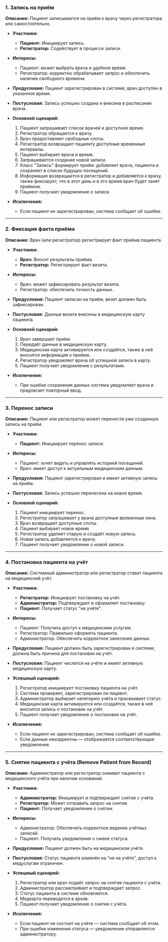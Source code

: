 ### **1. Запись на приём**

**Описание:** Пациент записывается на приём к врачу через регистратора или самостоятельно.

* **Участники:**

  * **Пациент:** Инициирует запись.
  * **Регистратор:** Содействует в процессе записи.

* **Интересы:**

  * Пациент: может выбрать врача и удобное время.
  * Регистратор: корректно обрабатывает запрос и обеспечить наличие свободного времени.

* **Предусловия:** Пациент зарегистрирован в системе; врач доступен в указанное время.

* **Постусловия:** Запись успешно создана и внесена в расписание врача.

* **Основной сценарий:**

  1) Пациент запрашивает список врачей и доступное время.
  2) Регистратор обращается к врачу.
  3) Врач предоставляет свободные слоты.
  4) Регистратор возвращает пациенту доступные временные интервалы.
  5) Пациент выбирает врача и время.
  6) Запрашивается создание новой записи.
  7) Класс "Запись" формирует приём: добавляет врача, пациента и сохраняет в список будущих посещений.
  8) Информация возвращается в регистратор и добавляется к врачу, также фиксирует, что в этот день и в это время врач будет занят приёмом.
  9) Пациент получает уведомление о записи.

* **Исключения:**

  * Если пациент не зарегистрирован, система сообщает об ошибке.
---

### **2. Фиксация факта приёма**

**Описание:** Врач (или регистратор) регистрирует факт приёма пациента.

* **Участники:**

  * **Врач:** Вносит результаты приёма.
  * **Регистратор:** Регистрирует факт визита.

* **Интересы:**

  * Врач: может зафиксировать результат визита.
  * Регистратор: обеспечить точность данных.

* **Предусловия:** Пациент записан на приём, визит должен быть зафиксирован.

* **Постусловия:** Данные визита внесены в медицинскую карту пациента.

* **Основной сценарий:**

  1) Врач завершает приём.
  2) Передаёт данные в медицинскую карту.
  3) Медицинская карта активируется или создаётся, также в неё вносится информация о приёме.
  4) Регистратор уведомляет врача об успешной записи в карту.
  5) Пациент получает уведомление с результатами.

* **Исключения:**

  * При ошибке сохранения данных система уведомляет врача и предлагает повторный ввод.

---

### **3. Перенос записи**

**Описание:** Пациент или регистратор может перенести уже созданную запись на приём.

* **Участники:**

  * **Пациент:** Инициирует перенос записи.

* **Интересы:**

  * Пациент: хочет видеть и управлять историей посещений.
  * Врач: имеет доступ к актуальным медицинским данным.

* **Предусловия:** Пациент зарегистрирован и имеет активную запись на приём.

* **Постусловия:** Запись успешно перенесена на новое время.

* **Основной сценарий:**

  1) Пациент инициирует перенос.
  2) Регистратор запрашивает у врача доступные временные окна.
  3) Врач возвращает доступные слоты.
  4) Пациент выбирает новое время.
  5) Регистратор удаляет старую и создаёт новую запись.
  6) Новая запись добавляется к врачу.
  7) Пациент получает уведомление о новой записи.

---

### **4. Постановка пациента на учёт**

**Описание:** Системный администратор или регистратор ставит пациента на медицинский учёт.

* **Участники:**

  * **Регистратор:** Инициирует постановку на учёт.
  * **Администратор:** Подтверждает и оформляет постановку.
  * **Пациент:** Получает статус "на учёте".

* **Интересы:**

  * Пациент: Получить доступ к медицинским услугам.
  * Регистратор: Правильно оформить пациента.
  * Администратор: Обеспечить корректное занесение данных.

* **Предусловия:** Пациент должен быть зарегистрирован в системе; должна быть причина для постановки на учёт.

* **Постусловия:** Пациент числится на учёте и имеет активную медицинскую карту.

* **Успешный сценарий:**

  1) Регистратор инициирует постановку пациента на учёт.
  2) Система проверяет, зарегистрирован ли пациент.
  3) Администратор выбирает категорию учёта и присваивает статус.
  4) Медицинская карта активируется или создаётся, также в неё вносится запись о постановке на учёт.
  5) Пациент получает уведомление о постановке на учёт.

* **Исключения:**

  * Если пациент не зарегистрирован, система сообщает об ошибке.
  * Если данные некорректны — отображается соответствующее уведомление.

---

### **5. Снятие пациента с учёта (Remove Patient from Record)**

**Описание:** Администратор или регистратор снимает пациента с медицинского учёта при наличии оснований.

* **Участники:**

  * **Администратор:** Инициирует и подтверждает снятие с учёта.
  * **Регистратор:** Может отправить запрос на снятие.
  * **Пациент:** Получает уведомление о снятии.

* **Интересы:**

  * Администратор: Обеспечить корректное ведение учётных записей.
  * Пациент: Получать уведомления о смене статуса.

* **Предусловия:** Пациент должен быть на медицинском учёте.

* **Постусловия:** Статус пациента изменён на "не на учёте", доступ к медуслугам ограничен.

* **Успешный сценарий:**

  1) Регистратор или врач подаёт запрос на снятие пациента с учёта.
  2) Администратор рассматривает и подтверждает запрос.
  3) Статус пациента в системе обновляется.
  4) Медкарта переводится в архив.
  5) Пациент получает уведомление о снятии с учёта.

* **Исключения:**

  * Если пациент не состоит на учёте — система сообщает об этом.
  * При ошибке изменения статуса — уведомление отправляется администратору.